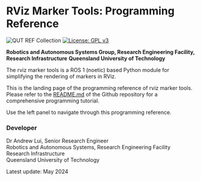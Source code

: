 # RViz Marker Tools: Programming Reference

![QUT REF Collection](https://badgen.net/badge/collections/QUT%20REF-RAS?icon=github) [![License: GPL v3](https://img.shields.io/badge/License-GPLv3-blue.svg)](https://www.gnu.org/licenses/gpl-3.0)

**Robotics and Autonomous Systems Group, Research Engineering Facility, Research Infrastructure** 
**Queensland University of Technology**

The rviz marker tools is a ROS 1 (noetic) based Python module for simplifying the rendering of markers in RViz. 

This is the landing page of the programming reference of rviz marker tools. Please refer to the [README.md](https://github.com/REF-RAS/rviz_marker_tools) of the Github repository for a comprehensive programming tutorial.

Use the left panel to navigate through this programming reference.

### Developer

Dr Andrew Lui, Senior Research Engineer <br />
Robotics and Autonomous Systems, Research Engineering Facility <br />
Research Infrastructure <br />
Queensland University of Technology <br />

Latest update: May 2024
